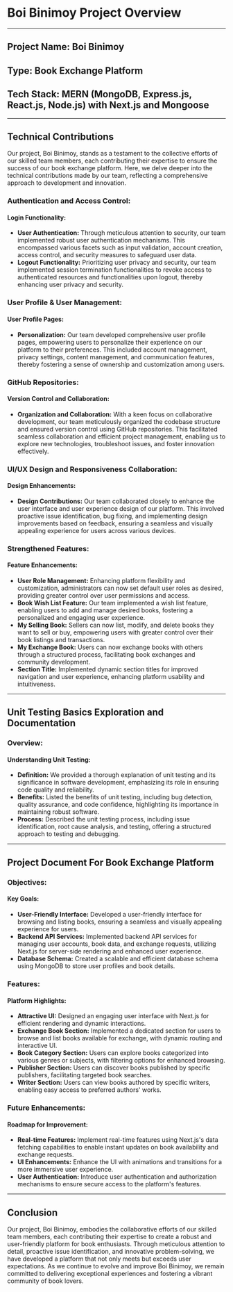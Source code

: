 # Boi Binimoy Project Overview

---

## Project Name: Boi Binimoy
## Type: Book Exchange Platform
## Tech Stack: MERN (MongoDB, Express.js, React.js, Node.js) with Next.js and Mongoose

---

## Technical Contributions

Our project, Boi Binimoy, stands as a testament to the collective efforts of our skilled team members, each contributing their expertise to ensure the success of our book exchange platform. Here, we delve deeper into the technical contributions made by our team, reflecting a comprehensive approach to development and innovation.

### Authentication and Access Control:

#### Login Functionality:
- **User Authentication:** Through meticulous attention to security, our team implemented robust user authentication mechanisms. This encompassed various facets such as input validation, account creation, access control, and security measures to safeguard user data.
- **Logout Functionality:** Prioritizing user privacy and security, our team implemented session termination functionalities to revoke access to authenticated resources and functionalities upon logout, thereby enhancing user privacy and security.

### User Profile & User Management:

#### User Profile Pages:
- **Personalization:** Our team developed comprehensive user profile pages, empowering users to personalize their experience on our platform to their preferences. This included account management, privacy settings, content management, and communication features, thereby fostering a sense of ownership and customization among users.

### GitHub Repositories:

#### Version Control and Collaboration:
- **Organization and Collaboration:** With a keen focus on collaborative development, our team meticulously organized the codebase structure and ensured version control using GitHub repositories. This facilitated seamless collaboration and efficient project management, enabling us to explore new technologies, troubleshoot issues, and foster innovation effectively.

### UI/UX Design and Responsiveness Collaboration:

#### Design Enhancements:
- **Design Contributions:** Our team collaborated closely to enhance the user interface and user experience design of our platform. This involved proactive issue identification, bug fixing, and implementing design improvements based on feedback, ensuring a seamless and visually appealing experience for users across various devices.

### Strengthened Features:

#### Feature Enhancements:
- **User Role Management:** Enhancing platform flexibility and customization, administrators can now set default user roles as desired, providing greater control over user permissions and access.
- **Book Wish List Feature:** Our team implemented a wish list feature, enabling users to add and manage desired books, fostering a personalized and engaging user experience.
- **My Selling Book:** Sellers can now list, modify, and delete books they want to sell or buy, empowering users with greater control over their book listings and transactions.
- **My Exchange Book:** Users can now exchange books with others through a structured process, facilitating book exchanges and community development.
- **Section Title:** Implemented dynamic section titles for improved navigation and user experience, enhancing platform usability and intuitiveness.

---

## Unit Testing Basics Exploration and Documentation

### Overview:

#### Understanding Unit Testing:
- **Definition:** We provided a thorough explanation of unit testing and its significance in software development, emphasizing its role in ensuring code quality and reliability.
- **Benefits:** Listed the benefits of unit testing, including bug detection, quality assurance, and code confidence, highlighting its importance in maintaining robust software.
- **Process:** Described the unit testing process, including issue identification, root cause analysis, and testing, offering a structured approach to testing and debugging.

---

## Project Document For Book Exchange Platform

### Objectives:

#### Key Goals:
- **User-Friendly Interface:** Developed a user-friendly interface for browsing and listing books, ensuring a seamless and visually appealing experience for users.
- **Backend API Services:** Implemented backend API services for managing user accounts, book data, and exchange requests, utilizing Next.js for server-side rendering and enhanced user experience.
- **Database Schema:** Created a scalable and efficient database schema using MongoDB to store user profiles and book details.

### Features:

#### Platform Highlights:
- **Attractive UI:** Designed an engaging user interface with Next.js for efficient rendering and dynamic interactions.
- **Exchange Book Section:** Implemented a dedicated section for users to browse and list books available for exchange, with dynamic routing and interactive UI.
- **Book Category Section:** Users can explore books categorized into various genres or subjects, with filtering options for enhanced browsing.
- **Publisher Section:** Users can discover books published by specific publishers, facilitating targeted book searches.
- **Writer Section:** Users can view books authored by specific writers, enabling easy access to preferred authors' works.

### Future Enhancements:

#### Roadmap for Improvement:
- **Real-time Features:** Implement real-time features using Next.js's data fetching capabilities to enable instant updates on book availability and exchange requests.
- **UI Enhancements:** Enhance the UI with animations and transitions for a more immersive user experience.
- **User Authentication:** Introduce user authentication and authorization mechanisms to ensure secure access to the platform's features.

---

## Conclusion

Our project, Boi Binimoy, embodies the collaborative efforts of our skilled team members, each contributing their expertise to create a robust and user-friendly platform for book enthusiasts. Through meticulous attention to detail, proactive issue identification, and innovative problem-solving, we have developed a platform that not only meets but exceeds user expectations. As we continue to evolve and improve Boi Binimoy, we remain committed to delivering exceptional experiences and fostering a vibrant community of book lovers.
